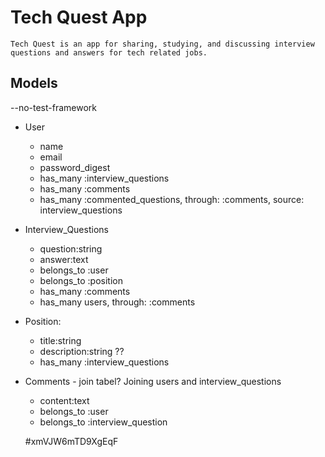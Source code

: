 # Tech Quest App
    Tech Quest is an app for sharing, studying, and discussing interview questions and answers for tech related jobs.

## Models  
--no-test-framework

  - User 
      - name
      - email
      - password_digest
      - has_many :interview_questions
      - has_many :comments
      - has_many :commented_questions, through: :comments, source: interview_questions
    

  - Interview_Questions  
      - question:string
      - answer:text
      - belongs_to :user
      - belongs_to :position
      - has_many :comments
      - has_many users, through: :comments

  - Position:
     - title:string
     - description:string ??
     - has_many :interview_questions
   

  - Comments - join tabel? Joining users and interview_questions
     - content:text
     - belongs_to :user
     - belongs_to :interview_question 
    
    #xmVJW6mTD9XgEqF